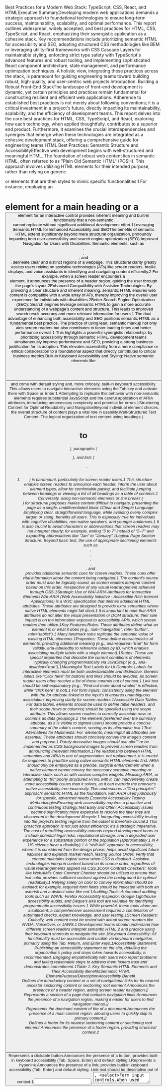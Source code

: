 Best Practices for a Modern Web Stack: TypeScript, CSS, React, and HTMLExecutive SummaryDeveloping modern web applications demands a strategic approach to foundational technologies to ensure long-term success, maintainability, scalability, and optimal performance. This report outlines widespread, widely accepted, and best practices for HTML, CSS, TypeScript, and React, emphasizing their synergistic application as a cohesive stack. Key recommendations include prioritizing semantic HTML for accessibility and SEO, adopting structured CSS methodologies like BEM or leveraging utility-first frameworks with CSS Cascade Layers for maintainable styling, enforcing strict type safety with TypeScript's advanced features and robust tooling, and implementing sophisticated React component architecture, state management, and performance optimization techniques. A holistic view, integrating these practices across the stack, is paramount for guiding engineering teams toward building robust, high-quality, and user-centric web projects.Introduction: Building a Robust Front-End StackThe landscape of front-end development is dynamic, yet certain principles and practices remain fundamental for constructing resilient and efficient web applications. Adherence to established best practices is not merely about following conventions; it is a critical investment in a project's future, directly impacting its maintainability, scalability, and the efficiency of development teams. This report delves into the core best practices for HTML, CSS, TypeScript, and React, exploring how each technology, when applied thoughtfully, contributes to a superior end product. Furthermore, it examines the crucial interdependencies and synergies that emerge when these technologies are integrated as a cohesive development stack, offering a comprehensive guide for engineering teams.HTML Best Practices: Semantic Structure and AccessibilityEffective web development begins with well-structured and meaningful HTML. The foundation of robust web content lies in semantic HTML, often referred to as "Plain Old Semantic HTML" (POSH). This approach involves utilizing HTML elements for their intended purpose, rather than relying on generic <div> or <span> elements that are then styled to mimic specific functionalities.1 For instance, employing an <h1> element for a main heading or a <button> element for an interactive control provides inherent meaning and built-in functionality that a non-semantic <div> cannot replicate without significant additional development effort.1Leveraging Semantic HTML for Enhanced Accessibility and SEOThe benefits of semantic HTML extend significantly beyond mere structural organization, profoundly impacting both user accessibility and search engine optimization (SEO).Improved Navigation for Users with Disabilities: Semantic elements, such as <header>, <nav>, <main>, and <footer>, delineate clear and distinct regions of a webpage. This structural clarity greatly assists users relying on assistive technologies (ATs) like screen readers, braille displays, and voice assistants in identifying and navigating content efficiently.2 For example, when a screen reader encounters a <header> element, it announces the presence of a header region, guiding the user through the page's layout.2Enhanced Compatibility with Assistive Technologies: By providing a clear structure and inherent meaning, semantic HTML ensures web content is compatible with a wide array of ATs, thereby improving the overall user experience for individuals with disabilities.2Better Search Engine Optimization (SEO): Search engines leverage semantic HTML to gain a more accurate understanding of a webpage's content and structure. This leads to improved search result accuracy and more relevant information for users.1 The dual advantage of enhancing both accessibility and SEO positions semantic HTML as a fundamental best practice. The practice of using lean, semantic markup not only aids screen readers but also contributes to faster loading times and better performance overall.1 This highlights a powerful synergistic relationship: by prioritizing accessibility through semantic HTML, development teams simultaneously improve performance and SEO, providing a strong business justification for its adoption. This elevates accessibility from a mere compliance or ethical consideration to a foundational aspect that directly contributes to critical business metrics.Built-in Keyboard Accessibility and Styling: Native semantic elements like <button> and <a> come with default styling and, more critically, built-in keyboard accessibility. This allows users to navigate interactive elements using the Tab key and activate them with Space or Enter.1 Attempting to replicate this behavior with non-semantic elements requires substantial JavaScript and the careful application of ARIA attributes, introducing unnecessary complexity and potential for errors.1Structuring Content for Optimal Readability and NavigationBeyond individual element choices, the overall structure of content plays a vital role in usability.Well-Structured Text Content: The logical organization of text content using headings (<h1> to <h6>), paragraphs (<p>), and lists (<ul>, <ol>, <li>) is paramount, particularly for screen reader users.1 This structure enables screen readers to announce each header, inform the user about element types, allow for comfortable pacing, and facilitate jumping between headings or viewing a list of all headings as a table of contents.1 Conversely, using non-semantic elements or line breaks (<br>) for structural purposes makes content difficult to navigate, presenting the page as a single, undifferentiated block.1Clear and Simple Language: Employing clear, straightforward language, while avoiding overly complex jargon or slang, benefits all users. This is especially true for individuals with cognitive disabilities, non-native speakers, and younger audiences.1 It is also crucial to avoid characters or abbreviations that screen readers may not interpret clearly; for example, writing "5 to 7" instead of "5–7" and expanding abbreviations like "Jan" to "January".1Logical Page Section Structure: Beyond basic text, the use of appropriate sectioning elements such as <nav>, <footer>, <article>, <header>, <main>, and <aside> provides additional semantic cues for screen readers. These cues offer vital information about the content being navigated.1 The content's source order must also be logically sound, as screen readers interpret content based on this order, irrespective of any visual rearrangement achieved through CSS.1Strategic Use of WAI-ARIA Attributes for Interactive ElementsWAI-ARIA (Web Accessibility Initiative - Accessible Rich Internet Applications) is a W3C specification that defines additional HTML attributes. These attributes are designed to provide extra semantics where native HTML elements might fall short.1 It is important to note that ARIA attributes do not alter the visual presentation or DOM structure; their sole impact is on the information exposed to accessibility APIs, which screen readers then utilize.1Key Features:Roles: These attributes define what an element is or what it does (e.g., role="navigation", role="button", role="tablist").1 Many landmark roles replicate the semantic value of existing HTML elements.1Properties: These define characteristics of elements, providing additional meaning (e.g., aria-required="true" for form validity, aria-labelledby to reference labels by ID, which enables associating multiple labels with a single element).1States: These are special properties that describe the current conditions of elements, typically changing programmatically via JavaScript (e.g., aria-disabled="true").1Meaningful Text Labels for UI Controls: Labels for interactive elements must be both understandable and distinctive. Generic labels like "Click here" for buttons and links should be avoided, as screen reader users often receive a list of these controls out of context.1 Link text should be self-explanatory (e.g., "Find out more about whales" is effective, while "click here" is not).1 For form inputs, consistently using the <label> element with the for attribute linked to the input's id ensures unambiguous association, improving clarity for screen readers.1Accessible Data Tables: For data tables, <th> elements should be used to define table headers, and their scope (rows or columns) should be specified using the scope attribute. This allows screen readers to correctly associate rows or columns as data groupings.1 The <caption> element (preferred over the summary attribute, as it is visible to sighted users) should provide a concise summary of the table's content, serving as its alternative text.1Text Alternatives for Multimedia: For <img> elements, meaningful alt attributes are essential. These attributes should concisely convey the image's content and purpose.1 Purely decorative images should use alt="" or be implemented as CSS background images to prevent screen readers from announcing irrelevant information.1The relationship between HTML semantics and ARIA is one of augmentation, not replacement. It is crucial for engineers to prioritize using native semantic HTML elements first. ARIA should only be employed as a precise, surgical enhancement when a native element cannot convey the necessary semantic meaning or interactive state, such as with custom complex widgets. Misusing ARIA, or attempting to "fix" poorly structured HTML with it, can inadvertently create more accessibility issues than it solves, as it can override the browser's native accessibility tree incorrectly. This underscores a "first principles" approach: semantic HTML as the foundation, with ARIA used judiciously for specific, advanced needs.Essential Accessibility Testing MethodologiesEnsuring web accessibility requires a proactive and continuous testing strategy.Test Early and Often: Accessibility issues become significantly more expensive to resolve the later they are discovered in the development lifecycle.1 Integrating accessibility testing into the project's testing regime from the outset is therefore crucial.1 This proactive approach is not just about efficiency; it's a strategic imperative. The cost of retrofitting accessibility extends beyond development hours to include potential legal risks, reputational damage, and a degraded user experience for a substantial portion of the population (approximately 1 in 4 US citizens have a disability).1 A "shift-left" approach to accessibility, where it is considered from the design phase, helps avoid significant future liabilities and expands market reach.Testing Source Order: Verify that content maintains logical sense when CSS is disabled. Assistive technologies interpret content based on its source order, regardless of visual rearrangements applied via CSS.1Color Contrast Checkers: Tools like WebAIM's Color Contrast Checker should be utilized to ensure that text color provides sufficient contrast against the background for optimal readability.1 Relying solely on color to convey information should be avoided; for example, required form fields should be indicated with both an asterisk and a distinct color like red.1Auditing Tools: Automated auditing tools such as WAVE, Firefox Accessibility Inspector, Google Lighthouse accessibility audits, and Deque's aXe tool are valuable for identifying programmatic accessibility issues.1 While powerful, these tools alone are insufficient; a comprehensive assessment requires a combination of automated checks, expert knowledge, and user testing.1Screen Readers: Critically, web content must be tested with actual screen readers like NVDA, VoiceOver, or JAWS.1 Development teams should understand how different screen readers interpret semantic HTML 2 and practice using their keyboard shortcuts to navigate the site.1Keyboard Accessibility: All functionality must be accessible and usable via keyboard navigation, primarily using the Tab, Return, and Enter keys.1Accessibility Statement: Publishing an accessibility statement on the site, detailing the organization's policy and steps taken towards accessibility, is recommended. Engaging empathetically with users who report problems and taking reasonable steps to address them fosters trust and demonstrates commitment.1Table 1: Key Semantic HTML Elements and Their Accessibility BenefitsSemantic HTML ElementPurpose/DescriptionAccessibility Benefit<header>Defines the introductory content or a set of navigational links for its nearest ancestor sectioning content or sectioning root element.Announces the presence of a header region, aiding screen reader navigation.2<nav>Represents a section of a page that contains navigation links.Announces the presence of a navigation region, making it easier for users to find navigation menus.2<main>Represents the dominant content of the <body> of a document.Announces the presence of a main content region, allowing users to quickly skip to primary content.2<footer>Defines a footer for its nearest sectioning content or sectioning root element.Announces the presence of a footer region, providing structural context.2<button>Represents a clickable button.Announces the presence of a button; provides built-in keyboard accessibility (Tab, Space, Enter) and default styling.1<a>Represents a hyperlink.Announces the presence of a link; provides built-in keyboard accessibility (Tab, Enter) and default styling. Link text should be descriptive out of context.1<input>, <textarea>, <select>Form input controls.When used with <label>, provides clear description for screen readers, improving form accessibility and reducing errors.1<label>Represents a caption for an item in a user interface.Explicitly associates text with a form control, allowing screen readers to announce the label when the input is focused.1<h1>-<h6>Headings of various levels.Creates a clear content hierarchy, enabling screen readers to navigate by heading and users with cognitive disabilities to understand content structure.1<ul>, <ol>, <li>Unordered, ordered lists, and list items.Screen readers announce list presence and item count, aiding comprehension of grouped content.1<table>, <th>, <caption>Data table, table header, table caption.<th> with scope helps screen readers associate headers with data cells. <caption> provides a table summary, acting as alt text for the table.1<img>Embedded image.Requires alt attribute to provide a meaningful text alternative for screen readers. alt="" for decorative images.1CSS Best Practices: Maintainable Styling and Responsive DesignEffective CSS management is crucial for building scalable, performant, and maintainable web applications. The choice of CSS organization methodology significantly impacts a project's long-term viability.CSS Organization Methodologies: BEM, Utility-First CSS (e.g., Tailwind), and CSS Cascade LayersThese methodologies represent distinct strategies for controlling or maintaining CSS specificity, which is a core challenge in large stylesheets.3BEM (Block-Element-Modifier): This is a long-standing methodological system for writing CSS that enforces explicit style hierarchy and component namespacing.3Core Idea: Components are categorized into Blocks (independent, reusable units like header or menu), their internal parts are Elements (which cannot exist outside their parent block, e.g., menu__item), and variations are Modifiers (optional additions that change appearance or behavior, e.g., menu__item--active).4Specificity Control: BEM aims for low and flat specificity by ensuring all selectors are equally weighted (e.g., 0,1,0 for a single class selector). This predictability simplifies overrides and effectively prevents unintended style leaks between components.3Advantages: Provides a clear and predictable structure; simplifies specificity management; ensures component isolation; helps avoid naming collisions; and contributes to self-documenting CSS.3Considerations: Can lead to long and verbose class names; may not inherently prioritize reusability without careful management; introduces the common software development challenge of naming things.3Best Use Cases: Ideal for projects with well-defined design systems, large teams requiring a common CSS philosophy, and scenarios where minimizing style leakage between components is critical.3Utility-First CSS (e.g., Tailwind CSS): This approach largely bypasses specificity by utilizing single-purpose, atomic utility classes.3Core Idea: Each class corresponds to a tiny, single CSS property (e.g., p-2 for padding, text-red for red text). Desired styles are achieved by stacking multiple utility classes directly within the HTML markup.3Specificity Control: Almost all utility classes inherently share the same lowest possible specificity (0,1,0), which simplifies overrides.3Advantages: Facilitates extremely fast development, particularly for prototypes and Minimum Viable Products (MVPs); offers high predictability, as class names directly indicate their effect; and effectively avoids common specificity conflicts.3Considerations: Can make HTML verbose and cluttered, potentially leading to "spaghetti code" for complex components; global style changes often necessitate manual updates across numerous HTML elements; it blurs the traditional separation between HTML (markup) and CSS (styling); and readability can be challenging for developers unfamiliar with the specific utility class names.3Best Use Cases: Highly effective for rapid prototyping, MVPs, and projects that leverage component-based JavaScript frameworks like React.3CSS Cascade Layers (@layer): A native CSS feature designed to provide absolute control over the cascade order by grouping styles into defined layers.3Core Idea: Styles defined within a higher-priority layer will override styles in lower-priority layers, irrespective of the individual specificity scores of the rules within those layers.3Specificity Control: Offers paramount control over the CSS cascade, enabling developers to override high-specificity rules (such as ID selectors) with simpler selectors without resorting to the !important declaration.3Advantages: Provides absolute control over the cascade; allows for overrides without !important; and organizes CSS by priority order.3Considerations: Specificity still applies within each individual layer; the behavior of !important is reversed within @layer (it acts differently than expected); and if not managed carefully, it can be easily abused, leading to a proliferation of layer declarations that become difficult to manage.3Best Use Cases: Most effective when working on legacy codebases that require precise specificity control, integrating third-party libraries or styles from diverse sources, and managing large, complex applications with long-term maintenance needs.3The central challenge that all CSS methodologies aim to address is the management of specificity within large, complex projects. Understanding this underlying mechanism for specificity control is crucial for engineers, as it shifts the focus from merely adopting a methodology to comprehending how it helps manage the cascade. This deeper understanding enables more informed decisions and effective troubleshooting when styles behave unexpectedly. A winning approach often involves actively keeping specificity low and flat (via methodologies like BEM or utility classes) and then orchestrating the overall priority with higher-level controls like CSS Cascade Layers.3Table 2: Comparative Analysis of CSS Organization MethodologiesFeatureBEMUtility Classes (e.g., Tailwind)Cascade LayersCore IdeaNamespace components; explicit hierarchySingle-purpose, atomic classesControl cascade order by grouping stylesSpecificity ControlLow and flat; selectors are equalAvoids entirely; consistently low specificityAbsolute control due to layer supremacyCode ReadabilityClear structure due to namingUnclear if unfamiliar with class namesClear if layer structure is followedHTML VerbosityModerate class names (can get long)Many small classes that add up quicklyNo direct impact; stays only in CSSCSS OrganizationBy componentBy propertyBy priority orderLearning CurveRequires understanding conventionsRequires knowing utility namesEasy to pick up, but requires deep understanding of CSSTools DependencyPure CSSOften depends on third-party (e.g., Tailwind)Native CSSRefactoring EaseHighMediumLowBest Use CaseDesign Systems; consistent teamsFast builds (prototypes, MVPs); ReactLegacy code; third-party overrides; large, complex appsBrowser SupportAllAllAll (except IE)Core Principles of Responsive Web Design: Mobile-First, Fluid Grids, Flexible Media, and Viewport UnitsResponsive web design is not merely about adapting layouts to different screen sizes; it is a fundamental strategy for enhancing user experience, improving SEO, and driving business success in a mobile-first world.6Mobile-First Approach: This strategy dictates designing for the smallest screen size first, then progressively enhancing the design for larger displays.6 This approach prioritizes essential features and UI components, reducing clutter and improving performance for mobile users, who constitute over 50% of global web traffic.6 It ensures core content and functionality are optimized for mobile, simplifies navigation with compact menus and touch-friendly elements, optimizes images for faster load times, and minimizes HTTP requests and file sizes.6 This perspective elevates responsive design from a visual adaptation task to an inherent part of the initial design and development process, deeply integrated with performance optimization.Fluid Grid System: This system utilizes relative units such as percentages, em, or rem instead of fixed pixel values.6 This allows content to flow and adjust automatically, maintaining proportional spacing regardless of screen size.6Flexible Images and Media: Images and media elements must scale appropriately within their containers.7Techniques: Employ max-width: 100% to prevent images from overflowing their containers and height: auto to maintain aspect ratios.6 The srcset attribute and <picture> element should be used to serve different image sizes or art directions based on device capabilities and resolution.6 Implementing lazy loading for images not immediately visible on the page further reduces initial load times.6Media Queries: These CSS rules apply different styles based on device characteristics, such as width, height, orientation, or touch input capabilities.6 For a mobile-first approach, it is best practice to use min-width queries, defining breakpoints where layout shifts are necessary.6Viewport Units (vw, vh, vmin, vmax): These are dynamic units that adapt based on the user's screen size.8vw (viewport width): Represents 1% of the viewport's width.8vh (viewport height): Represents 1% of the viewport's height.8vmin: Takes the smaller value between vw and vh.8vmax: Takes the larger value between vw and vh.8Usage: These units are excellent for fluid typography, ensuring text scales appropriately with screen resolution, and for defining full-height sections (e.g., hero images) to maintain visual consistency across various devices.8 They are widely supported by all modern browsers.8Performance Optimization Techniques: Minification, Compression, Critical CSS, and ModularizationOptimizing CSS performance is essential for fast loading times and a smooth user experience.Minification and Compression:Minification: This process involves removing all unnecessary whitespace, comments, and line breaks from CSS files for production environments. This significantly reduces file size and improves loading times.9 In modern development, minification is typically an automated part of the build process within frameworks.9Compression: Server-side compression, using algorithms like Gzip or Brotli, further reduces file sizes before they are transmitted over the network.9 Brotli often achieves superior compression ratios compared to Gzip, particularly for text-based files like JavaScript and CSS.10 While compression increases server CPU usage, the benefits of faster loading generally outweigh this trade-off for most modern servers.10Modularization and Critical CSS:Split CSS into Separate Modules: Adopting a modular approach to CSS allows styles not immediately required at page load to be loaded later. This reduces render-blocking and improves initial loading times.9 The simplest way to achieve this is by splitting CSS into separate files and loading only what is needed.9Critical CSS: This technique involves identifying and inlining the minimal CSS required to render the "above-the-fold" content immediately. The remaining CSS is then deferred. This significantly improves perceived performance and the First Contentful Paint (FCP) metric.Efficient Styling Practices:Avoid Over-Applying Styles: Developers should refrain from applying styles to more elements than necessary, especially through universal selectors, as this can negatively impact performance on larger sites.9Optimize Animations: Unnecessary animations should be minimized. For essential DOM animations, CSS animations are generally preferred over JavaScript animations. The will-change CSS property can be used as a last resort for existing performance problems, not as an anticipatory optimization.9 The prefers-reduced-motion media query should be utilized to respect user operating system-level preferences for animation.9Minimize Layout Thrashing (Reflows): Developers must be aware that altering element dimensions (e.g., width, height, border, padding), repositioning elements (e.g., margin, top, left), changing layout properties (e.g., flex, align-items), or adding visual effects that modify element geometry (e.g., box-shadow) can trigger expensive reflows.9 Grouping DOM reads and writes can help minimize these occurrences.Choosing a Styling Approach in React: CSS Modules vs. CSS-in-JS (Styled Components, Emotion)Both CSS Modules and CSS-in-JS aim to encapsulate styles within components, effectively preventing global naming conflicts and style bleed.11CSS Modules:Mechanism: Utilizes .module.css files and typically requires a compilation step (e.g., with Webpack) to generate unique, locally scoped class names.4Advantages: Offers a structured and maintainable approach; eliminates global conflicts; results in lighter bundles due to no extra runtime JavaScript; and generally leads to faster rendering.11 This approach often feels more intuitive for developers already proficient in traditional CSS.11Considerations: Requires a disciplined approach, similar to using Sass with BEM; initial setup for pre-processors and linting can add overhead; and TypeScript integration may require additional steps.11CSS-in-JS (e.g., Styled Components, Emotion):Mechanism: Allows styles to be written directly within JavaScript, leveraging JavaScript features like component props and state for dynamic styling.11 Styles are converted into plain CSS and injected into the document at runtime.11Advantages: Provides high flexibility for dynamic styling based on props or state; offers intuitive APIs; strong support for theming and design systems; and can incorporate extensive logic directly within style rules.11Considerations: Can increase bundle size due to the additional JavaScript required for styling; may lead to potentially slower rendering times due to runtime style conversion; and the absence of standalone stylesheets can negatively impact caching mechanisms.11 It can also introduce boilerplate code and clutter developer tools.11Tailwind CSS in React Context: While primarily a utility-first CSS framework, Tailwind is often compared to CSS-in-JS solutions due to its direct application of styles within JSX.5Advantages: Enables rapid styling, especially for simple components; offers high flexibility; and does not strictly require prior CSS knowledge.5Considerations: Can result in very verbose HTML for complex components, leading to readability issues often described as "spaghetti code"; global style changes can be difficult to manage; and it may require frequent documentation lookups to understand specific utility values.5Recommendation: Tailwind is well-suited for quick prototypes or single-page applications with low complexity. For longer-term, highly complex projects, Styled-Components or CSS Modules may offer superior maintainability.5The optimal choice among these styling approaches is a strategic decision that hinges on specific project requirements, the team's existing expertise, and the priorities regarding raw performance versus dynamic styling needs.11 There is no universally "best" solution; rather, the most effective approach is one that aligns with the project's unique constraints and objectives.TypeScript Best Practices: Type Safety and Code RobustnessTypeScript significantly enhances JavaScript development by introducing static typing, which is paramount for building robust, maintainable, and scalable web applications.Fundamental Type Safety: Describing Data, Enums, Interfaces, and Utility TypesTypeScript's core strength lies in its ability to precisely describe the "shape" of objects and functions.12 This static typing mechanism catches errors at compile time, leading to enhanced code safety, predictability, and improved developer productivity.13Describing Data with Types:Avoid any: The any type effectively opts out of TypeScript's type checking for a variable, negating the primary benefits of using TypeScript. Its use should be strictly avoided in production code.12Type Inference: TypeScript can automatically determine the data type of a variable based on its initialized value, which often reduces the need for explicit type annotations, making the code cleaner while retaining type safety.14Enums: Enums allow for the definition of a set of named constants, establishing reusable standards within the codebase.12 TypeScript supports both numeric and string-based enums. It is recommended to export enums globally to facilitate easy import and consistent use across different classes and modules.12Interfaces: Interfaces serve as contracts for classes, functions, or objects, ensuring that consumers adhere to expected parameters and data structures.12Standardization: Interfaces standardize properties and ensure that callers provide the correct input, promoting consistency across the application.12readonly Properties: Properties can be specified as readonly, meaning they can only be assigned a value when an object is first created.12Extending Interfaces: This practice reduces code duplication and clarifies relationships between types within an application, making the codebase easier to understand and navigate.12Avoid Empty Interfaces: Empty interfaces are discouraged because they do not enforce any contracts, which can lead to inconsistencies where objects might follow different, unstandardized structures.12Utility Types: TypeScript provides a rich set of predefined type functions, known as utility types, that transform and operate on existing types. These utilities enable the creation of more precise type definitions and help catch potential errors at compile time.12Common Examples:Partial<Type>: Constructs a type where all properties of Type are optional.12Required<Type>: Constructs a type where all properties of Type are required.12Readonly<Type>: Constructs a type with all properties of Type set to readonly.15Pick<Type, Keys>: Constructs a type by selecting a specified set of properties from Type.15Omit<Type, Keys>: Constructs a type by excluding a specified set of properties from Type.15Exclude<UnionType, ExcludedMembers>: Constructs a type by excluding specified union members from UnionType.15NonNullable<Type>: Constructs a type by removing null and undefined from Type.15Advanced Type Patterns: Type Guards, Conditional Types, and Mapped TypesTypeScript's advanced type system is not merely for strictness but for expressiveness and resilience, enabling the modeling of complex data structures and behaviors with high fidelity.Type Guards: These are expressions that perform runtime checks, which then guarantee the type of a variable within a specific scope.16User-Defined Type Guards: Functions with a return type predicate (e.g., parameterName is Type) effectively narrow the variable's type if the runtime check passes.16in Operator: This operator serves as a type narrowing mechanism by checking for the presence of a specific property within an object.16typeof Type Guards: TypeScript recognizes typeof v === "typename" and typeof v!== "typename" as type guards for primitive types such as "number", "string", "boolean", "symbol", "undefined", "object", "function", and "bigint".16instanceof Type Guards: This operator narrows types based on their constructor function, allowing for type-safe handling of class instances.16Discriminated Unions: This is a powerful pattern for working with union types where each member of the union has a common, singleton type property (the "discriminant").17 Type guards applied to this common property allow TypeScript to precisely narrow down the specific type within the union, preventing impossible states and improving code reliability.17Conditional Types: These types describe the relationship between input and output types, taking the form SomeType extends OtherType? TrueType : FalseType.15Power with Generics: Their true utility becomes apparent when used with generics, enabling the return type of a function to be dynamically determined based on its input type.15infer Keyword: Used within conditional types, infer allows for the extraction and inference of new type variables, simplifying complex type transformations and making type definitions more declarative.15Distributive Conditional Types: When applied to a generic union type, the conditional type is applied to each member of the union.15 This distributive behavior can be prevented by enclosing each side of the extends keyword in square brackets.15Mapped Types: These types allow the creation of new types by iterating through the properties of existing types.15Syntax: The basic syntax is : NewType.15Mapping Modifiers: readonly and optionality (?) modifiers can be added or removed from properties using + or - prefixes.15Key Remapping (as): Since TypeScript 4.1, keys can be re-mapped within mapped types using an as clause. This enables the creation of new property names (e.g., using template literal types) or the filtering out of specific keys by resolving them to never.15These advanced type patterns are not merely academic exercises; they provide engineers with the tools to create expressive and resilient abstractions. They enable the modeling of complex data structures and behaviors with high fidelity, resulting in APIs that are self-documenting, easier to use correctly, and harder to misuse. This leads to more robust and maintainable code, significantly reducing the likelihood of runtime errors in complex application logic.Effective Class and Object Usage in TypeScriptProper class and object usage in TypeScript contributes to maintainable and predictable code.Accessing Internal Fields: TypeScript enforces the best practice of accessing internal fields (e.g., id or fullName) through a reference to the class instance, using the this keyword. This promotes encapsulation and controlled access to class members.14Constructor Functions: Public parameters declared within a constructor function are automatically defined as properties of the class and initialized from the values passed to them.14 If a constructor parameter is declared as private, it creates an internal property accessible only from within the class members using this.14super() Calls: In a class that extends another class, its constructor must include a call to super(). This ensures proper initialization of inherited properties from the base class.14Polymorphic this Types: This feature allows methods to return the specific this type of the derived class, enabling seamless method chaining across inheritance hierarchies.16strictNullChecks Flag: This is a crucial compiler flag that prevents null and undefined from being automatically included in variable types.16 This effectively addresses what is often referred to as the "billion dollar mistake" (the pervasive runtime errors caused by unexpected null or undefined values). By enabling this flag, TypeScript forces developers to explicitly handle potential nullability, shifting these common runtime errors to compile-time warnings. This dramatically increases the reliability of the codebase, reduces production bugs, and improves the overall quality of the software. To explicitly allow null or undefined, developers must use union types (e.g., string | null).16Nullability Assertions: The postfix ! operator (e.g., identifier!) can be used to manually assert that a value is non-nullable when the compiler cannot automatically infer it.16Integrating Tooling for Enhanced Type Safety and Code Quality (ESLint, Prettier)Leveraging the right tooling is fundamental for maintaining high code quality and consistency in TypeScript projects.tsconfig.json Setup: A robust tsconfig.json file is the central configuration for a TypeScript project, profoundly impacting type safety and developer experience. Key compiler options include strict: true (which enables all strict type checking options), noEmit: true (useful when a build tool handles compilation, as it only performs type checking without emitting output), esModuleInterop: true (simplifies module imports), jsx: "react" (supports JSX syntax), noUnusedLocals, noUnusedParameters (which report errors on unused variables and parameters, respectively), and forceConsistentCasingInFileNames (which disallows inconsistently-cased references to the same file).13 These settings are foundational for leveraging TypeScript's full potential.Table 3: Essential TypeScript Compiler Options for Robust React ApplicationsCompiler OptionPurpose/BenefitRecommended ValuestrictEnables all strict type checking options, catching common errors early.truenoEmitPrevents TypeScript from emitting output files, useful when a bundler handles compilation.trueesModuleInteropDisables namespace imports and enables CJS/AMD/UMD style imports, simplifying module handling.truejsxSpecifies the JSX emit mode for .tsx files."react" (or "react-jsx" for newer React)noUnusedLocalsReports errors on unused local variables.truenoUnusedParametersReports errors on unused parameters.trueforceConsistentCasingInFileNamesDisallows inconsistently-cased references to the same file, preventing issues on case-sensitive file systems.truetargetSpecifies the ECMAScript target version for emitted JavaScript."es5" or "esnext" (depending on browser support needs)libLists the library files to be included in the compilation (e.g., DOM APIs).["dom", "dom.iterable", "esnext"]moduleSpecifies the module code generation strategy."esnext" or "commonjs" (depending on environment)moduleResolutionDetermines how modules are resolved."node"isolatedModulesEnsures each file can be compiled independently, improving build speed.trueresolveJsonModuleAllows importing .json files as modules.truesourceMapGenerates source map files for debugging.truedeclarationGenerates .d.ts declaration files for libraries.true (for libraries)incrementalEnables incremental compilation for faster rebuilds.truenoFallthroughCasesInSwitchReports errors for fallthrough cases in switch statements.trueESLint: As the industry-standard JavaScript linter, ESLint is highly configurable for catching potential syntax errors and enforcing best practices.19TypeScript ESLint: This specific linter leverages TypeScript's type system for static analysis, identifying issues such as type errors and unused variables, and enforcing coding standards.20 It provides auto-fixes and supports incremental linting for faster analysis of changes.20Prettier: A widely adopted code formatter, Prettier automatically formats code according to a predefined set of rules, ensuring consistency and readability across the codebase.19Integration: ESLint and Prettier should be seamlessly integrated into the development workflow, ideally with editor extensions (e.g., in VS Code) to automatically fix and format code on save.13 This practice is critical for maintaining code quality and consistency, particularly in collaborative team environments.13The value of TypeScript extends significantly beyond mere compile-time safety; it profoundly impacts developer experience and maintainability. Its benefits cascade into improved code readability, easier refactoring, reduced debugging time, and enhanced collaboration. For an engineering manager, adopting TypeScript (and configuring it strictly) represents a strategic investment in long-term project health and team efficiency, fostering a culture of explicit contracts and predictable code behavior.React Best Practices: Component Architecture and PerformanceReact's component-based paradigm necessitates thoughtful architecture and continuous performance optimization to build scalable and responsive user interfaces.Component Architecture and Design PatternsModern React development heavily favors functional components and Hooks for managing state and side effects, largely replacing class components.21 Approximately 75% of new components now utilize Hooks, contributing to a reported 20% decrease in code complexity.22Functional Components and Hooks:useState: Simplifies the declaration and manipulation of component state.22useEffect: Manages side effects such as data fetching or subscriptions without relying on class lifecycle methods, with a dependency array to optimize performance by ensuring effects run only when necessary.22useContext: Facilitates sharing state across components, effectively solving the "prop drilling" problem where props are passed down through many levels of the component tree.21useReducer: Used for managing more complex state logic, particularly when state transitions involve multiple sub-values or depend on the previous state.21Custom Hooks: A powerful extension of the Hooks pattern, custom hooks encapsulate reusable logic and state management into functions, promoting separation of concerns and adherence to the DRY (Don't Repeat Yourself) principle.21 Over 40% of surveyed React developers report using custom hooks in 60% of their projects.22Container and Presentational Pattern: This pattern separates concerns by designating "container" components to handle data fetching and state management, while "presentational" components focus solely on UI rendering via props.21 This separation enhances maintainability, simplifies testing, and can reportedly reduce development time by 30%.22Compound Components: A flexible pattern where multiple components work together as a single unit, allowing users to customize the rendering of child components.21 This pattern is ideal for complex UI elements like dropdowns or modals, often leveraging the Context API for seamless state and behavior sharing among nested children.21 It can increase maintainability by 30% and reduce code lines by 25%.22Higher-Order Components (HOCs): An advanced pattern for reusing component logic by taking a component as input and returning a new component with added functionality.21 HOCs are commonly used for tasks like authentication, data fetching, or performance tracking. However, their overuse can lead to a complex hierarchy known as "wrapper hell," complicating debugging and maintainability.22Render Props: This pattern involves passing a function (the "render prop") as a child to a component, enabling dynamic rendering based on the parent's internal state.21 It facilitates sharing logic and state in a flexible way but can increase re-renders if not properly optimized.22Error Boundaries: These are React components designed to catch JavaScript errors anywhere within their child component tree, preventing the entire application from crashing and providing a graceful fallback UI.21Controlled vs. Uncontrolled Components:Controlled Components: Form inputs whose values are controlled by React state, providing full programmatic control over the input's value and behavior.21Uncontrolled Components: Form inputs that manage their own state internally, useful for simpler use cases or when direct DOM access is preferred.21Portals: Portals allow components to be rendered outside the main DOM hierarchy, which is particularly useful for creating modals, tooltips, or dropdowns that need to break free from parent styling or overflow constraints.21When to Break Up Components: A single, monolithic React component can lead to significant problems, including performance issues (where every state change triggers a re-render of the entire application), challenges in code sharing and reusability, difficulty in state management, complex integration testing, and collaboration issues among multiple engineers.24 Components should be broken into smaller, more focused units only when these specific problems are encountered, rather than engaging in premature abstraction. As the principle states, "Duplication is far cheaper than the wrong abstraction".24Table 4: Overview of Key React Component Design PatternsPatternCore IdeaPrimary Use CaseProsCons/ConsiderationsFunctional Components & HooksManage state and side effects in functional components.All modern React development; state management, side effects, reusable logic.Cleaner, more concise code; improved readability; better reusability via custom hooks; reduced code complexity.21Requires understanding hook rules; can lead to dependency array issues if not careful.Container & PresentationalSeparate data/logic (container) from UI rendering (presentational).Managing data fetching and complex state for UI display.Enhanced maintainability; simplified testing; improved reusability of presentational components; reduced development time.21Can introduce boilerplate; might be overkill for very simple components.Compound ComponentsMultiple components work together as a single unit, sharing implicit state.Complex UI components (dropdowns, modals, tabs) where children define content.Preserves encapsulation; enhances flexibility; simplifies state/behavior sharing; improves maintainability and reduces code lines.21Can be complex to set up initially; requires careful design to maintain flexibility.Higher-Order Components (HOCs)Function that takes a component and returns a new component with added functionality.Reusing component logic (authentication, data fetching, logging).Encapsulates common logic; promotes code reuse; can inject props/manage state.21Can lead to "wrapper hell" (deep nesting); complicates debugging; less favored with Hooks.22Render PropsPass a function as a prop to a component for dynamic rendering.Sharing logic and state between components in a flexible way.Highly reusable and adaptable; separates logic from rendering.21Can lead to increased re-renders if not optimized; can make JSX nesting deep.Error BoundariesCatch JavaScript errors in component tree and display fallback UI.Graceful error handling; preventing app crashes.Improves user experience by preventing blank screens; isolates errors.21Only catches errors in render, lifecycle methods, and constructors (not event handlers or async code).Controlled vs. Uncontrolled ComponentsControlled: React state controls form inputs. Uncontrolled: Inputs manage their own state.Controlled: Forms requiring full control/validation. Uncontrolled: Simple forms; direct DOM access.Controlled: Predictable; easy validation. Uncontrolled: Simpler for basic inputs; less boilerplate.21Controlled: More boilerplate. Uncontrolled: Harder to validate; less React-centric.PortalsRender components outside the main DOM hierarchy.Modals, tooltips, dropdowns that need to break out of parent styling.Solves z-index/overflow issues; maintains semantic structure.21Can complicate event bubbling if not handled carefully.Optimized State Management: Leveraging Hooks, Context API, Derived State, and State ColocationEfficient state management is pivotal for React application performance and maintainability.Hooks for State Logic: useState is suitable for simple, isolated state, while useReducer is recommended for managing complex state logic. Custom hooks are invaluable for encapsulating and reusing stateful logic across components.22Context API: Ideal for sharing "global" state (e.g., theme settings, user authentication data) across deeply nested components without resorting to "prop drilling".21Optimization: For context values that change frequently and have many consumers, separating the state and dispatch (or updater functions) into different context providers can prevent unnecessary re-renders. This approach can also eliminate the need for useMemo in such scenarios.25Derived State: A critical principle for robust state management is to "Don't Sync State. Derive It!".23 This approach avoids state synchronization bugs and complexity by computing values from existing state or props, rather than storing redundant copies of data.State Colocation: Placing state as close as possible to where it is used within the component tree makes the application more maintainable and often faster.23 This practice inherently reduces the scope of re-renders and simplifies debugging.Alternative State Management Libraries: While React's built-in state management is often sufficient for many applications 23, for very large or complex applications, external libraries like Redux, MobX, Recoil, SWR, or React Query may be considered.22 MobX, for instance, simplifies state management through observable data structures, leading to efficient UI updates and reduced boilerplate.22Performance Optimization Strategies: Memoization, Profiling, and Render OptimizationAchieving high performance in React applications requires a holistic, multi-faceted approach, not a single fix.Memoization (React.memo, useMemo, useCallback):React.memo: Prevents unnecessary re-renders of functional components when their props have not changed.22useMemo: Memoizes the result of an expensive computation, ensuring the function only re-runs when its dependencies change.18useCallback: Memoizes a function instance, preventing it from being re-created on every render if its dependencies have not changed.18Caution: useMemo and useCallback introduce costs, including increased code complexity, the potential for errors in the dependencies array, and, in some cases, even worse performance due to the overhead of invoking the hooks themselves.26 These hooks should only be applied when measured performance issues are present.26 The ongoing development of the React Compiler aims to automatically memoize values and functions, potentially reducing the need for manual useMemo and useCallback calls.18Profiling: Utilizing tools like React DevTools and React's profiling build is essential for accurately profiling production applications and identifying specific performance bottlenecks.23 The browser's User Timing API can also be employed for this purpose.27Render Optimization:"Fix the slow render before you fix the re-render": A key principle is to prioritize optimizing initial slow renders over subsequent re-renders.23Avoid Unnecessary Updates: Components will re-render when their parent components update, even if their own props have not changed. Techniques such as shouldComponentUpdate (for class components), PureComponent (for class components), and React.memo (for functional components) can prevent these unnecessary updates.27Virtualization: For applications dealing with large lists, virtualization libraries like react-window or react-virtualized should be used. These libraries render only the items currently visible on the screen, significantly decreasing rendering time (by up to 90%) and improving user experience in data-heavy applications.22Code Splitting and Lazy Loading for Improved Initial Load TimesOptimizing initial load times is crucial for user experience and SEO.Bundling: Most React applications utilize bundlers such as Webpack, Rollup, or Browserify to merge imported files into a single "bundle" for deployment.29Code Splitting: This process involves breaking the application code into smaller, more manageable "chunks" that can be dynamically loaded at runtime.10Benefits: Code splitting dramatically improves performance by "lazy-loading" only the code currently needed by the user, thereby reducing initial load time and optimizing resource consumption.29Dynamic import() Syntax: This is the primary mechanism for introducing code-splitting into an application.29 When bundlers like Webpack encounter this syntax, they automatically split the code into separate chunks.29React.lazy and Suspense:React.lazy: This function dynamically imports components, loading them only when they are first rendered.29 It returns a Promise-based component that resolves when the module is loaded.30Suspense: Used in conjunction with React.lazy, Suspense allows developers to define a fallback UI (e.g., a loading indicator) that is displayed while the lazy component is loading.29Best Practices for Code Splitting:Route-Based Splitting: A common and highly effective strategy involves splitting code based on routes, as users are generally accustomed to page transitions taking some time to load.28 Libraries like React Router can facilitate this.31Component-Based Splitting: Heavy or non-essential components (e.g., large charts or editors) can be lazy-loaded on demand.28Dynamically Import Large Third-Party Libraries: To keep the main bundle lightweight, heavy third-party libraries should be imported dynamically only when they are needed.31Manual Chunking: With bundlers like Rollup (used by Vite), manualChunks configuration allows developers to dictate how the application splits into chunks, enabling the isolation of vendor libraries and frequently used components for better caching.31Error Boundaries: It is crucial to wrap lazy components with Error Boundaries to gracefully handle loading failures (e.g., due to network errors) and display an appropriate error state to the user.29Server-Side Rendering (SSR) vs. Static Site Generation (SSG): Choosing the Right ApproachThe choice between Server-Side Rendering (SSR) and Static Site Generation (SSG) is a fundamental architectural decision that impacts performance, scalability, and content dynamism.Server-Side Rendering (SSR): With SSR, pages are generated on the server for each user request.32Advantages: Provides a consistent user experience with the latest content; enables personalization based on user preferences or other dynamic data; and is ideal for dynamic content that requires frequent indexing by search engines.32Considerations: Can lead to slower initial load speeds due to real-time rendering; places a higher demand on server resources, potentially leading to scalability challenges and increased hosting costs; and results in increased server load.32Static Site Generation (SSG): With SSG, pages are pre-built into static HTML files during the build process.32Advantages: Offers rapid load times because pre-built HTML files are served directly, often through a Content Delivery Network (CDN); scales easily with CDNs; results in lower hosting costs; and provides excellent SEO benefits for static content.32 SSG is ideal for websites with infrequent content updates, such as blogs, marketing sites, portfolios, or documentation pages.32Considerations: Does not inherently handle user-specific content or server-side logic (requiring combination with Client-Side Rendering (CSR) or SSR for dynamic content); content updates necessitate rebuilding and redeploying the entire site; and can lead to very long build times for large static websites (e.g., an e-commerce site with thousands of items).32 SSG also lacks direct access to HTTP headers or query parameters at build time.33Mitigation: Incremental Static Regeneration (ISR) can be used to update pages after the primary website bundle has been built, avoiding full site rebuilds for changes confined to a single page.33Decision Factors: The "best" rendering approach is entirely dependent on the application's specific requirements.Content Update Frequency: SSG is preferred for infrequent updates, while SSR is better for dynamic content.33Interactivity/Personalization: SSR is the superior choice for interactive and personalized user experiences, whereas SSG is suitable for largely static content.33Rendering Cost: SSG incurs the rendering cost at build-time, while SSR incurs it at run-time.33SEO: Both approaches offer SEO benefits, but SSR provides up-to-date content on every request, while SSG offers faster server response times.32Scalability: SSG scales more easily with CDNs, while SSR can be more challenging due to higher server demands.32The evolution of React patterns clearly demonstrates a trend towards functional programming principles and a strong emphasis on reusability and separation of concerns through Hooks and custom hooks. This implies a strategic shift towards functional components as the primary building blocks, while still recognizing the architectural value of patterns like Container/Presentational for overall application structure.Achieving high performance in React applications requires a comprehensive, multi-layered strategy. There is no single solution; instead, engineers must understand how different optimizations—from code splitting at the bundle level to memoization at the component level, and architectural choices like SSR/SSG—interact and contribute to the overall user experience. The emphasis on measurement before applying optimizations is critical, as premature optimization can introduce complexity without tangible benefits. This necessitates a performance-aware culture, where metrics guide all optimization efforts.Integrating the Stack: Synergies and Holistic OptimizationThe true power of a modern web stack emerges when its individual technologies are integrated seamlessly, creating a synergistic development environment.Seamlessly Typing React Components with TypeScript (Props, State, Events, Custom Hooks)Leveraging TypeScript with React is not merely an add-on but a fundamental enhancement that elevates the quality and maintainability of React applications. This integration provides strong typing for React's core constructs, enhancing code safety, predictability, and developer productivity by catching errors at compile time.13Typing Props: Component props should be defined using TypeScript interface or type declarations.13 While interface is generally preferred for public API definitions, type can be more constrained for component props and state.13 Best practices include adding descriptive comments using TSDoc (/** comment */), maintaining consistency in using types or interfaces, and appropriately handling optional props.13Typing State with Hooks:useState: TypeScript often infers the type from the initial state (e.g., useState(false) infers boolean). For union types or complex object states, explicitly providing a type argument (e.g., useState<Status>("idle"), useState<RequestState>({ status: 'idle' })) ensures precise type safety.18useReducer: Types are typically inferred from the initial state, or explicitly set on the initial state itself.18 Defining interfaces for state and action types is crucial for clarity.18useContext: The type of the value provided by the context is inferred from the createContext value. If null is used as a default, it is important to explicitly type it as ContextShape | null and implement runtime checks in the consuming hook to assert its existence, thereby eliminating | null from the type for consumers.18useMemo / useCallback: Return types are inferred. In TypeScript's strict mode, useCallback may require explicit parameter types for event handlers to ensure full type safety.18Typing DOM Events: React provides numerous event types within the @types/react package (e.g., React.ChangeEvent<HTMLInputElement>). For events not explicitly listed, React.SyntheticEvent serves as the base type.18Typing Custom Hooks: The principles applied to built-in hooks—such as type inference, explicit type arguments, and defining interfaces/types for state and actions—are equally applicable and essential for typing custom hooks.18This deep integration of TypeScript with React's component model enforces contracts at component boundaries, reduces prop-related bugs, and makes component APIs self-documenting. For an engineering team, this translates to less time debugging runtime type errors and greater confidence in refactoring and extending components, particularly within a large codebase. It fosters a more robust and predictable component ecosystem.Unified Approach to CSS Management within React ApplicationsRegardless of the chosen CSS methodology, maintaining a consistent approach to CSS management across the React application is paramount for maintainability and effective collaboration.3Component-Centric Styling: React's component model inherently aligns with component-scoped styling.CSS Modules: Integrate well by locally scoping class names, effectively preventing global conflicts and promoting modularity.11CSS-in-JS (Styled Components, Emotion): These solutions allow styles to be written directly within JavaScript, leveraging component props and state for highly flexible and dynamic styling within a React context.11Tailwind CSS: Its utility-first approach means styles are applied directly in JSX via classes, which can be very fast for simple components but potentially verbose and less readable for complex ones.5Strategic Combination: Consider combining different approaches strategically. For instance, using CSS Cascade Layers to orchestrate the priority of styles from various sources (e.g., a third-party library versus application-specific styles) while simultaneously employing BEM for core components and utility classes for rapid prototyping can create a highly flexible and maintainable styling system.3Holistic Performance and Bundle Size Optimization Across the StackTrue performance optimization is a cross-cutting concern that requires understanding and addressing inefficiencies across HTML, CSS, JavaScript (React/TypeScript), and the build pipeline. A slow application is rarely attributable to a single technology but rather a culmination of inefficiencies across the stack.Leverage Build Tools: Modern bundlers like Vite and Webpack are indispensable for optimizing performance.10Vite: Prioritizes speed and efficiency, leveraging native ES modules for instant Hot Module Replacement (HMR) and significantly reduced cold start times during development. It utilizes esbuild for fast dependency pre-bundling and Rollup for efficient production builds.34Webpack: Highly adaptable and customizable, Webpack organizes code into modules and offers a rich set of features, including loaders, HMR, code splitting, and tree shaking.20Mandatory Optimizations:Minification and Compression: These techniques must be applied to all CSS and JavaScript files.9 Most modern JavaScript frameworks automatically handle minification during deployment builds.9Tree Shaking: Ensures that unused code is effectively removed from the final production bundle.28 This requires the use of ES6 modules (import/export) and proper configuration within bundlers.28Code Splitting & Lazy Loading: Implement dynamic import() for components (React.lazy with Suspense) and large third-party libraries.29 Route-based splitting is particularly effective for multi-page applications.31Image Optimization: Employ responsive image techniques (e.g., srcset, <picture> element) and lazy loading for images that are not immediately visible in the viewport.6Runtime Performance:State Colocation: Keeping state as close as possible to where it is used minimizes the scope of re-renders, thereby improving application performance.23Memoization: Judiciously apply React.memo, useMemo, and useCallback for expensive computations or components to prevent unnecessary re-execution or re-rendering.22Virtualization: For large lists or tables, employ virtualization techniques to render only the items visible within the current viewport, significantly enhancing performance.22SSR/SSG Strategy: The choice between Server-Side Rendering (SSR) and Static Site Generation (SSG) should be carefully considered based on content dynamism and performance requirements.32This holistic approach to performance optimization requires engineers to possess a broad understanding of techniques across all layers and how they synergize. For example, efficient CSS loading through modularization complements React's lazy loading, with both contributing to a faster First Contentful Paint. This necessitates a collaborative, full-stack mindset for front-end performance.Scalable Project Structure and Organization: Feature-Based, Atomic Design, and Monorepo ConsiderationsScaling a front-end project involves both internal code organization and external repository management.Project Structure Approaches: The optimal project structure depends on factors such as project size, team size, and specific needs.35Simple Structure: Suitable for small projects or beginners, typically organizing code into components/, styles/, utils/, App.js, and index.js.35Feature-Based Structure: Organizes code by application features, with a common/ folder for shared components and utilities. This approach is ideal for larger projects with multiple distinct features, promoting clear separation of concerns.27Atomic Design Structure: Breaks UI elements into five distinct levels: Atoms, Molecules, Organisms, Templates, and Pages.35Benefits: Promotes reusability, scalability, clear separation of concerns, design consistency, and enhanced collaboration.36 It is particularly ideal for design systems, component libraries, and enterprise-level applications with shared UI patterns.36Considerations: Can introduce overhead for small projects, may lead to subjective component classification, can result in deep folder nesting, and requires discipline to maintain consistent atomic boundaries over time.36Hybrid Approach: A combination of atomic structure for a shared component library with a feature-based structure for application-specific code can be highly effective.36Table 5: React Project Folder Structure ApproachesStructure TypeDescriptionBest Use Case (Project Size/Context)ProsCons/ConsiderationsSimple StructureBasic organization with top-level folders for components, styles, utils.Small projects; beginners learning React.Easy to set up and navigate; low overhead.35Can become unmanageable as project grows; lacks clear separation for large codebases.Feature-Based StructureOrganizes code by specific application features (e.g., auth, products), with a common folder for shared elements.Larger projects with multiple distinct features.Easier to maintain and update specific parts; clear separation of concerns; good for team partitioning.27Can lead to duplication if shared components aren't carefully managed in common.Atomic Design StructureBreaks UI into Atoms, Molecules, Organisms, Templates, and Pages based on Brad Frost's methodology.Very large projects; design systems; component libraries; enterprise-level apps.High reusability; scalable; clear separation of concerns; design consistency; improved collaboration.36Overhead for small projects; subjective classification; deep nesting; increased boilerplate; requires discipline.36Redux-Based StructureOrganizes code around Redux architecture (actions, reducers, selectors, constants, services).Projects heavily using Redux for state management.Clear organization for Redux-specific concerns; easier state management in large apps.35Tightly coupled to Redux; may introduce boilerplate if not managed well.Monorepo vs. Polyrepo: This is a critical architectural decision for multi-project or large-scale applications, impacting collaboration, dependency management, and deployment.39Monorepo: Stores all code for multiple projects within a single, unified repository.39Advantages: Enhanced code reuse across projects; simplified dependency management (consistent versions, local linking of internal dependencies); improved collaboration and visibility across teams; streamlined CI/CD pipelines (atomic changes, path-based build triggers); and consistent tooling configurations.39 This approach is ideal for teams requiring tight coordination and shared practices.39Considerations: Can face scalability and performance issues (e.g., with cloning, fetching, merging) as it grows; often requires significant changes to tooling and infrastructure; can be a complex approach for managing builds and tests; may present challenges with fine-grained access control; and tends to push towards compatible tech stacks, making incremental adoption of new technologies more difficult.40Polyrepo: Isolates services or projects into separate, independent repositories.39Advantages: Facilitates independent deployments; allows for varied tech stacks across different services; and simplifies ownership boundaries.39 This model is ideal for teams operating autonomously.39Considerations: Dependency management requires publishing shared libraries to a package registry, then manually updating versions in downstream consumers; refactoring across multiple repositories can be slower and more complex; and linter configurations may diverge, leading to style inconsistencies.39Decision Factors: The choice between a monorepo and a polyrepo depends on whether the organization is optimizing for integration or independence.39 Key factors to consider include team size, deployment cadence, and the degree of dependency coupling between projects.39Scaling a front-end project involves both internal code organization (how components and features are structured within the project) and external repository management (how multiple projects or sub-projects are managed across repositories). The choice of one impacts the other. For instance, an Atomic Design structure implemented within a Monorepo can maximize code reuse and consistency across multiple applications. This highlights that engineering managers must consider both micro-level (component structure) and macro-level (repository strategy) architectural decisions in tandem to achieve true scalability and maintainability for their engineering teams.Conclusions and RecommendationsBuilding a robust, maintainable, scalable, and performant web application requires a comprehensive and integrated approach to HTML, CSS, TypeScript, and React. The analysis reveals that best practices in each domain are not isolated but are deeply interconnected, with decisions in one area often having ripple effects across the entire stack.Key Conclusions:HTML as the Foundation for Experience: Semantic HTML is not merely a coding convention; it is a critical enabler for accessibility and SEO. Its proper use directly informs assistive technologies and search engines, making web content more discoverable and usable for a broader audience. The cost of neglecting semantic structure and accessibility early in a project is substantial, extending beyond technical debt to potential legal and reputational damage.CSS: Specificity Management is Paramount: The core challenge in CSS is managing specificity and the cascade. Modern methodologies like BEM, Utility-First CSS, and CSS Cascade Layers each offer distinct strategies to address this. The most effective approach often involves keeping specificity low and flat, then using Cascade Layers to orchestrate the priority of style groups. Responsive design, particularly a mobile-first philosophy, is an imperative for performance and user experience, directly impacting business metrics.TypeScript: Beyond Type Safety to Developer Empowerment: TypeScript's value extends far beyond compile-time error checking. Its rigorous type system, especially when coupled with strict compiler flags like strictNullChecks, enhances code predictability, improves developer productivity, and simplifies refactoring. Advanced type patterns enable the creation of highly expressive and resilient abstractions, leading to more robust application logic and fewer runtime bugs.React: Evolving Towards Functional Purity and Performance: The React ecosystem is increasingly embracing functional components and Hooks as the standard for state and side effect management. While traditional patterns like Container/Presentational and Compound Components remain valuable for architectural clarity, Hooks and custom hooks offer more direct and less nested ways to share logic. Performance optimization is a continuous, multi-layered effort that requires profiling, judicious memoization, and strategic choices between SSR and SSG based on content dynamism and user needs.Stack Integration: Synergies for Holistic Optimization: True optimization and scalability are achieved through the seamless integration of these technologies. TypeScript acts as a crucial "glue" for React components, enforcing contracts and improving API clarity. CSS management must be consistent and component-centric within the React paradigm. Performance is a cross-cutting concern, demanding a holistic view that encompasses HTML structure, CSS loading, JavaScript execution, and build pipeline optimizations. Finally, project scalability is a function of both internal code structure (e.g., Atomic Design, Feature-Based) and external repository strategy (Monorepo vs. Polyrepo), with each choice influencing collaboration, dependency management, and deployment.Actionable Recommendations for Engineering Teams:Prioritize Semantic HTML and Accessibility from Day One:Recommendation: Mandate the use of appropriate semantic HTML elements over generic <div>s and <span>s for all new development. Integrate accessibility considerations into the design and planning phases, not as a post-development task.Guidance: Conduct regular accessibility audits using automated tools (e.g., Lighthouse, aXe) and, crucially, manual testing with screen readers (e.g., NVDA, VoiceOver). Educate engineers on the specific benefits of semantic elements and the proper, supplementary use of ARIA attributes.Standardize CSS Methodology and Embrace Cascade Layers:Recommendation: Choose a consistent CSS organization methodology (e.g., BEM for design systems, Utility-First for rapid development) and strictly adhere to it. For complex projects or integrating third-party styles, strategically adopt CSS Cascade Layers to manage specificity and layering priorities.Guidance: Train teams on the chosen methodology's conventions and the nuances of CSS Cascade Layers. Emphasize responsive design principles, starting with a mobile-first approach, and integrate performance optimizations like minification, compression, and critical CSS into the build pipeline.Enforce Strict TypeScript Configuration and Leverage Advanced Types:Recommendation: Enable the strictNullChecks compiler flag and other strict options in tsconfig.json for all projects. Actively avoid the any type.Guidance: Invest in training for advanced TypeScript patterns such as Type Guards, Discriminated Unions, Conditional Types, and Mapped Types. Encourage the use of ESLint with TypeScript plugins and Prettier for automated code quality and formatting, integrated into the IDE and CI/CD pipeline.Adopt Modern React Patterns and Performance-First Development:Recommendation: Standardize on functional components and Hooks for new React development. Prioritize state colocation and derived state to simplify logic and improve performance.Guidance: For performance-critical areas, apply memoization (React.memo, useMemo, useCallback) judiciously, after profiling to identify actual bottlenecks. Implement code splitting and lazy loading (using React.lazy and Suspense) for faster initial page loads, particularly for routes and large components. Carefully evaluate SSR vs. SSG based on content dynamism and scalability needs.Strategize Project and Repository Architecture for Scalability:Recommendation: Select a project folder structure (e.g., Feature-Based for larger apps, Atomic Design for design systems) that aligns with the project's size and team dynamics. For multi-project environments, make an informed decision between a Monorepo and Polyrepo strategy, weighing the benefits of integration versus independence.Guidance: Foster a culture of architectural awareness, where engineers understand the trade-offs involved in structuring both individual components and the overall codebase. Encourage cross-team collaboration on shared components and tooling, especially in a monorepo setup, to maximize code reuse and consistency.By implementing these integrated best practices, engineering teams can build web applications that are not only functional but also inherently accessible, performant, maintainable, and scalable, ensuring long-term success and a superior user experience.